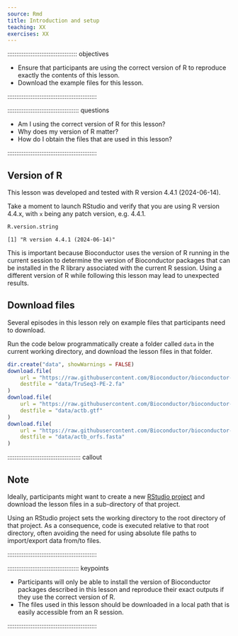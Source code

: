 ```yaml
---
source: Rmd
title: Introduction and setup
teaching: XX
exercises: XX
---
```




::::::::::::::::::::::::::::::::::::::: objectives

- Ensure that participants are using the correct version of R to reproduce exactly the contents of this lesson.
- Download the example files for this lesson.

::::::::::::::::::::::::::::::::::::::::::::::::::

:::::::::::::::::::::::::::::::::::::::: questions

- Am I using the correct version of R for this lesson?
- Why does my version of R matter?
- How do I obtain the files that are used in this lesson?

::::::::::::::::::::::::::::::::::::::::::::::::::

## Version of R

This lesson was developed and tested with R version 4.4.1 (2024-06-14).

Take a moment to launch RStudio and verify that you are using R version 4.4.x, with `x` being any patch version, e.g. 4.4.1.


``` r
R.version.string
```

``` output
[1] "R version 4.4.1 (2024-06-14)"
```

This is important because Bioconductor uses the version of R running in the current session to determine the version of Bioconductor packages that can be installed in the R library associated with the current R session.
Using a different version of R while following this lesson may lead to unexpected results.

## Download files

Several episodes in this lesson rely on example files that participants need to download.

Run the code below programmatically create a folder called `data` in the current working directory, and download the lesson files in that folder.


``` r
dir.create("data", showWarnings = FALSE)
download.file(
    url = "https://raw.githubusercontent.com/Bioconductor/bioconductor-teaching/master/data/TrimmomaticAdapters/TruSeq3-PE-2.fa", 
    destfile = "data/TruSeq3-PE-2.fa"
)
download.file(
    url = "https://raw.githubusercontent.com/Bioconductor/bioconductor-teaching/master/data/ActbGtf/actb.gtf", 
    destfile = "data/actb.gtf"
)
download.file(
    url = "https://raw.githubusercontent.com/Bioconductor/bioconductor-teaching/master/data/ActbOrf/actb_orfs.fasta", 
    destfile = "data/actb_orfs.fasta"
)
```

:::::::::::::::::::::::::::::::::::::::::  callout

## Note

Ideally, participants might want to create a new [RStudio project][external-rstudio-project] and download the lesson files in a sub-directory of that project.

Using an RStudio project sets the working directory to the root directory of that project.
As a consequence, code is executed relative to that root directory, often avoiding the need for using absolute file paths to import/export data from/to files.


::::::::::::::::::::::::::::::::::::::::::::::::::

[external-rstudio-project]: https://support.rstudio.com/hc/en-us/articles/200526207-Using-Projects


:::::::::::::::::::::::::::::::::::::::: keypoints

- Participants will only be able to install the version of Bioconductor packages described in this lesson and reproduce their exact outputs if they use the correct version of R.
- The files used in this lesson should be downloaded in a local path that is easily accessible from an R session.

::::::::::::::::::::::::::::::::::::::::::::::::::


